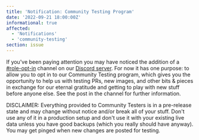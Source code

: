 ```yaml
---
title: 'Notification: Community Testing Program'
date: '2022-09-21 18:00:00Z'
informational: true
affected:
  - 'Notifications'
  - 'community-testing'
section: issue
---
```

If you've been paying attention you may have noticed the addition of a [#role-opt-in](https://discord.com/channels/354974912613449730/1020082397825478816) channel on our [Discord server](https://http://discord.gg/linuxserver). For now it has one purpose: to allow you to opt in to our Community Testing program, which gives you the opportunity to help us with testing PRs, new images, and other bits & pieces in exchange for our eternal gratitude and getting to play with new stuff before anyone else. See the post in the channel for further information.

DISCLAIMER: Everything provided to Community Testers is in a pre-release state and may change without notice and/or break all of your stuff. Don't use any of it in a production setup and don't use it with your existing live data unless you have good backups (which you really should have anyway). You may get pinged when new changes are posted for testing.
